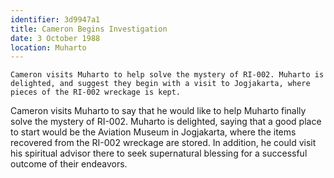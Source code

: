 ```yaml
---
identifier: 3d9947a1
title: Cameron Begins Investigation
date: 3 October 1988 
location: Muharto
---
```


``` {.synopsis}
Cameron visits Muharto to help solve the mystery of RI-002. Muharto is delighted, and suggest they begin with a visit to Jogjakarta, where pieces of the RI-002 wreckage is kept. 
```

Cameron visits Muharto to say that he would like to help Muharto finally
solve the mystery of RI-002. Muharto is delighted, saying that a good
place to start would be the Aviation Museum in Jogjakarta, where the
items recovered from the RI-002 wreckage are stored. In addition, he
could visit his spiritual advisor there to seek supernatural blessing 
for a successful outcome of their endeavors.
